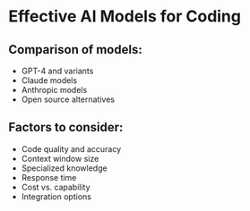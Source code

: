 # Effective AI Models for Coding

<div class="grid grid-cols-2 gap-4">
<div>

## Comparison of models:

- GPT-4 and variants
- Claude models
- Anthropic models
- Open source alternatives

</div>
<div>

## Factors to consider:

- Code quality and accuracy
- Context window size
- Specialized knowledge
- Response time
- Cost vs. capability
- Integration options

</div>
</div>

<!--
This slide compares different AI models for coding tasks and outlines important factors to consider when choosing a model, helping users make informed decisions.
-->